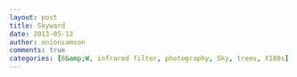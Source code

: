 ```yaml
---
layout: post
title: Skyward
date: 2013-05-12
author: onionsamson
comments: true
categories: [B&amp;W, infrared filter, photography, Sky, trees, X100s]
---
```

<div class="
          image-block-outer-wrapper
          layout-
          design-layout-inline
          
          
          
        ">

      

      
        <figure class="
              sqs-block-image-figure
              intrinsic
            " style="max-width:600px;">
          
        
        

        
          
            
          <div style="padding-bottom:66.66667175293%;" class="
                image-block-wrapper
                
          
        
                
              ">
            <img src="http://onionsamson.files.wordpress.com/2013/05/fa09f-iphone-20130512111130-0.jpg" alt="Transient" /><img class="thumb-image" alt="Transient" />
          </div>
        
          
        

        
      
        </figure>
      

    </div>
